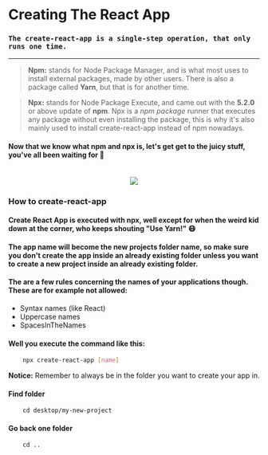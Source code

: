 # **Creating The React App**

### `The create-react-app is a single-step operation, that only runs one time.`

---

> **Npm:** stands for Node Package Manager, and is what most uses to install external packages, made by other users. There is also a package called **Yarn**, but that is for another time.

> **Npx:** stands for Node Package Execute, and came out with the **5.2.0** or above update of **npm**. Npx is a *npm package* runner that executes any package without even installing the package, this is why it's also mainly used to install create-react-app instead of npm nowadays.

#### Now that we know what **npm** and **npx** is, let's get get to the juicy stuff, you've all been waiting for :monocle_face: <br/><br/>


<p align="center">
  <img src="https://i.giphy.com/media/l4EoT59vRYdTSi6vS/giphy.gif" />
</p>


### How to create-react-app

#### Create React App is executed with npx, well except for when the weird kid down at the corner, who keeps shouting "Use Yarn!" :mask: <br/>
#### The app name will become the new projects folder name, so make sure you don't create the app inside an already existing folder unless you want to create a new project inside an already existing folder.

#### The are a few rules concerning the names of your applications though. These are for example not allowed:
-  Syntax names (like React)
- Uppercase names
- SpacesInTheNames
#### Well you execute the command like this:
```bash
    npx create-react-app [name]
```

**Notice:** Remember to always be in the folder you want to create your app in.
#### Find folder
```terminal
    cd desktop/my-new-project
```

#### Go back one folder
```terminal
    cd ..
```
